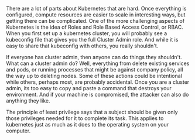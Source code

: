 There are a lot of parts about Kubernetes that are hard. Once everything is configured, compute resources are easier to scale in interesting ways, but getting there can be complicated. One of the more challenging aspects of Kubernetes is the idea of Roles and Role Based Access Control, or RBAC. When you first set up a kubernetes cluster, you will probably see a kubeconfig file that gives you the full Cluster Admin role. And while it is easy to share that kubeconfig with others, you really shouldn't. 

If everyone has cluster admin, then anyone can do things they shouldn't. What can a cluster admin do? Well, everything from delete existing services and pods, or running processes that might be against company policy, all the way up to deleting nodes. Some of these actions could be intentional while others, perhaps most, are probably accidental. Once you are a cluster admin, its too easy to copy and paste a command that destroys your environment. And if your machine is compromised, the attacker can also do anything they like. 

The principle of least privilege says that a subject should be given only those privileges needed for it to complete its task. This applies to kubernetes just as much as it does to the operating system on your computer. 